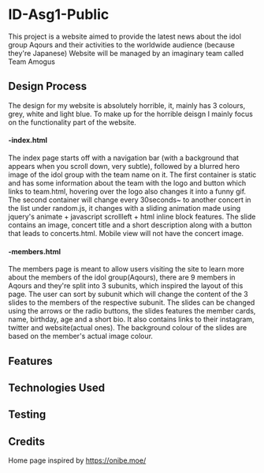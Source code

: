 # ID-Asg1-Public

This project is a website aimed to provide the latest news about the idol group Aqours and their activities to the worldwide audience (because they're Japanese)
Website will be managed by an imaginary team called Team Amogus
## Design Process
The design for my website is absolutely horrible, it, mainly has 3 colours, grey, white and light blue. To make up for the horrible deisgn I mainly focus on the functionality part of the website.

#### -index.html
The index page starts off with a navigation bar (with a background that appears when you scroll down, very subtle), followed by a blurred hero image of the idol group with the team name on it.
The first container is static and has some information about the team with the logo and button which links to team.html, hovering over the logo also changes it into a funny gif.
The second container will change every 30seconds~ to another concert in the list under random.js, it changes with a sliding animation made using jquery's animate + javascript scrollleft + html inline block features. The slide contains an image, concert title and a short description along with a button that leads to concerts.html.
Mobile view will not have the concert image.
#### -members.html
The members page is meant to allow users visiting the site to learn more about the members of the idol group(Aqours), there are 9 members in Aqours and they're split into 3 subunits, which inspired the layout of this page. The user can sort by subunit which will change the content of the 3 slides to the members of the respective subunit. The slides can be changed using the arrows or the radio buttons, the slides features the member cards, name, birthday, age and a short bio. It also contains links to their instagram, twitter and website(actual ones). The background colour of the slides are based on the member's actual image colour.

## Features

## Technologies Used

## Testing

## Credits

Home page inspired by https://onibe.moe/
